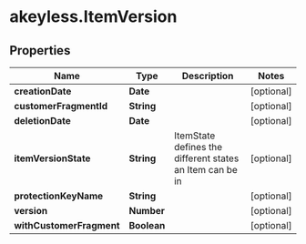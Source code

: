 # akeyless.ItemVersion

## Properties

Name | Type | Description | Notes
------------ | ------------- | ------------- | -------------
**creationDate** | **Date** |  | [optional] 
**customerFragmentId** | **String** |  | [optional] 
**deletionDate** | **Date** |  | [optional] 
**itemVersionState** | **String** | ItemState defines the different states an Item can be in | [optional] 
**protectionKeyName** | **String** |  | [optional] 
**version** | **Number** |  | [optional] 
**withCustomerFragment** | **Boolean** |  | [optional] 


